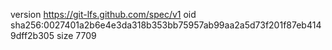 version https://git-lfs.github.com/spec/v1
oid sha256:0027401a2b6e4e3da318b353bb75957ab99aa2a5d73f201f87eb4149dff2b305
size 7709
